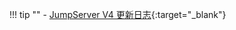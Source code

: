 !!! tip ""
    - [JumpServer V4 更新日志](https://github.com/jumpserver/jumpserver/releases/latest){:target="_blank"}